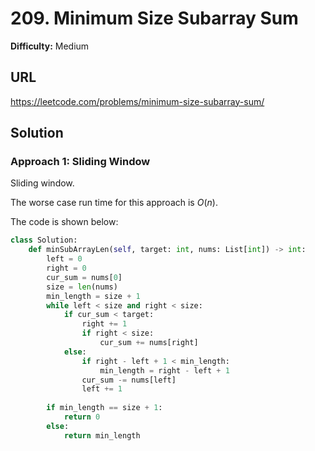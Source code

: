 # 209. Minimum Size Subarray Sum

**Difficulty:** Medium

## URL

https://leetcode.com/problems/minimum-size-subarray-sum/

## Solution

### Approach 1: Sliding Window

Sliding window.

The worse case run time for this approach is $O(n)$.

The code is shown below:

```python
class Solution:
    def minSubArrayLen(self, target: int, nums: List[int]) -> int:
        left = 0
        right = 0
        cur_sum = nums[0]
        size = len(nums)
        min_length = size + 1
        while left < size and right < size:
            if cur_sum < target:
                right += 1
                if right < size:
                    cur_sum += nums[right]
            else:
                if right - left + 1 < min_length:
                    min_length = right - left + 1
                cur_sum -= nums[left]
                left += 1
                
        if min_length == size + 1:
            return 0
        else:
            return min_length
```
